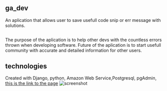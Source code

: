 ## ga_dev
An aplication that allows user to save usefull code snip or err message with solutions.

##
The purpose of the aplication is to help other devs with the countless errors thrown when developing software.
Future of the aplication is to start usefull community with accurate and detailed information for other users.


## technologies
Created with Django, python, Amazon Web Service,Postgresql, pgAdmin, 
[this is the link to the page](https://ga-devs1.herokuapp.com/)
![screenshot](/images/casa.png)